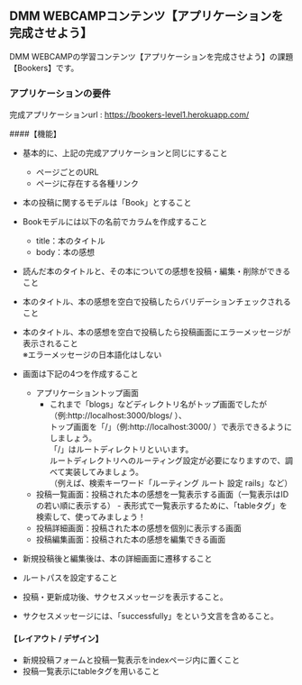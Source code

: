 ## DMM WEBCAMPコンテンツ【アプリケーションを完成させよう】
DMM WEBCAMPの学習コンテンツ【アプリケーションを完成させよう】の課題【Bookers】です。

### アプリケーションの要件

完成アプリケーションurl : https://bookers-level1.herokuapp.com/

####【機能】

- 基本的に、上記の完成アプリケーションと同じにすること  
	- ページごとのURL<br>
	- ページに存在する各種リンク

- 本の投稿に関するモデルは「Book」とすること  
- Bookモデルには以下の名前でカラムを作成すること  
	- title：本のタイトル<br>
	- body：本の感想  
  
- 読んだ本のタイトルと、その本についての感想を投稿・編集・削除ができること
- 本のタイトル、本の感想を空白で投稿したらバリデーションチェックされること
- 本のタイトル、本の感想を空白で投稿したら投稿画面にエラーメッセージが表示されること<br>※エラーメッセージの日本語化はしない

- 画面は下記の4つを作成すること
	- アプリケーショントップ画面
		- これまで「blogs」などディレクトリ名がトップ画面でしたが（例:http://localhost:3000/blogs/ ）、<br>
		トップ画面を「/」（例:http://localhost:3000/ ）で表示できるようにしましょう。<br>
		「/」はルートディレクトリといいます。  
		ルートディレクトリへのルーティング設定が必要になりますので、調べて実装してみましょう。  
		（例えば、検索キーワード「ルーティング ルート 設定 rails」など）
	- 投稿一覧画面：投稿された本の感想を一覧表示する画面（一覧表示はIDの若い順に表示する）
️		- 表形式で一覧表示するために、「tableタグ」を検索して、使ってみましょう！
	- 投稿詳細画面：投稿された本の感想を個別に表示する画面
	- 投稿編集画面：投稿された本の感想を編集できる画面

- 新規投稿後と編集後は、本の詳細画面に遷移すること
- ルートパスを設定すること
- 投稿・更新成功後、サクセスメッセージを表示すること。
- サクセスメッセージには、「successfully」をという文言を含めること。

#### 【レイアウト / デザイン】
- 新規投稿フォームと投稿一覧表示をindexページ内に置くこと
- 投稿一覧表示にtableタグを用いること

<!-- # README

This README would normally document whatever steps are necessary to get the
application up and running.

Things you may want to cover:

* Ruby version

* System dependencies

* Configuration

* Database creation

* Database initialization

* How to run the test suite

* Services (job queues, cache servers, search engines, etc.)

* Deployment instructions

* ...
 -->